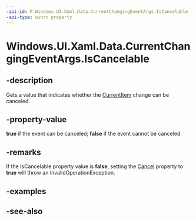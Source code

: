 ```yaml
---
-api-id: P:Windows.UI.Xaml.Data.CurrentChangingEventArgs.IsCancelable
-api-type: winrt property
---
```


<!-- Property syntax
public bool IsCancelable { get; }
-->

# Windows.UI.Xaml.Data.CurrentChangingEventArgs.IsCancelable

## -description
Gets a value that indicates whether the [CurrentItem](icollectionview_currentitem.md) change can be canceled.



## -property-value
**true** if the event can be canceled; **false** if the event cannot be canceled.

## -remarks
If the IsCancelable property value is **false**, setting the [Cancel](currentchangingeventargs_cancel.md) property to **true** will throw an InvalidOperationException.

## -examples

## -see-also
